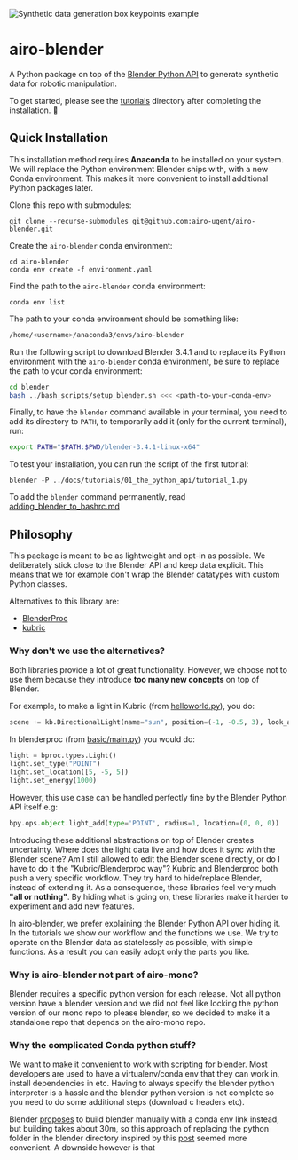 ![Synthetic data generation box keypoints example](https://i.imgur.com/ZpH0grX.jpg)

# airo-blender

A Python package on top of the [Blender Python API](https://docs.blender.org/api/current/index.html) to
generate synthetic data for robotic manipulation.

To get started, please see the [tutorials](docs/tutorials) directory after completing the installation. :notebook_with_decorative_cover:

## Quick Installation

This installation method requires **Anaconda** to be installed on your system.
We will replace the Python environment Blender ships with, with a new Conda environment.
This makes it more convenient to install additional Python packages later.

Clone this repo with submodules:

```
git clone --recurse-submodules git@github.com:airo-ugent/airo-blender.git
```

Create the `airo-blender` conda environment:

```
cd airo-blender
conda env create -f environment.yaml
```

Find the path to the `airo-blender` conda environment:

```
conda env list
```

The path to your conda environment should be something like:

```bash
/home/<username>/anaconda3/envs/airo-blender
```

Run the following script to download Blender 3.4.1 and to replace its Python environment with the `airo-blender` conda environment, be sure to replace the path to your conda environment:

```bash
cd blender
bash ../bash_scripts/setup_blender.sh <<< <path-to-your-conda-env>
```

Finally, to have the `blender` command available in your terminal, you need to add its directory to `PATH`, to temporarily add it (only for the current terminal), run:

```bash
export PATH="$PATH:$PWD/blender-3.4.1-linux-x64"
```



To test your installation, you can run the script of the first tutorial:
```
blender -P ../docs/tutorials/01_the_python_api/tutorial_1.py
```

To add the `blender` command permanently, read [adding_blender_to_bashrc.md](docs/adding_blender_to_bashrc.md)

## Philosophy

This package is meant to be as lightweight and opt-in as possible.
We deliberately stick close to the Blender API and keep data explicit.
This means that we for example don't wrap the Blender datatypes with custom Python classes.

Alternatives to this library are:

- [BlenderProc](https://github.com/DLR-RM/BlenderProc)
- [kubric](https://github.com/google-research/kubric)

### Why don't we use the alternatives?

Both libraries provide a lot of great functionality.
However, we choose not to use them because they introduce **too many new concepts** on top of Blender.

For example, to make a light in Kubric (from [helloworld.py](https://github.com/google-research/kubric/blob/main/examples/helloworld.py)), you do:

```python
scene += kb.DirectionalLight(name="sun", position=(-1, -0.5, 3), look_at=(0, 0, 0), intensity=1.5)
```

In blenderproc (from [basic/main.py](https://github.com/DLR-RM/BlenderProc/blob/main/examples/basics/basic/main.py)) you would do:

```python
light = bproc.types.Light()
light.set_type("POINT")
light.set_location([5, -5, 5])
light.set_energy(1000)
```

However, this use case can be handled perfectly fine by the Blender Python API itself e.g:

```python
bpy.ops.object.light_add(type='POINT', radius=1, location=(0, 0, 0))
```

Introducing these additional abstractions on top of Blender creates uncertainty.
Where does the light data live and how does it sync with the Blender scene? Am I still allowed to edit the Blender scene directly, or do I have to do it the "Kubric/Blenderproc way"?
Kubric and Blenderproc both push a very specific workflow.
They try hard to hide/replace Blender, instead of extending it.
As a consequence, these libraries feel very much **"all or nothing"**.
By hiding what is going on, these libraries make it harder to experiment and add new features.

In airo-blender, we prefer explaining the Blender Python API over hiding it.
In the tutorials we show our workflow and the functions we use.
We try to operate on the Blender data as statelessly as possible, with simple functions.
As a result you can easily adopt only the parts you like.

### Why is airo-blender not part of airo-mono?

Blender requires a specific python version for each release.
Not all python version have a blender version and we did not feel like locking the python version of our mono repo to please blender, so we decided to make it a standalone repo that depends on the airo-mono repo.

### Why the complicated Conda python stuff?

We want to make it convenient to work with scripting for blender. Most developers are used to have a virtualenv/conda env that they can work in, install dependencies in etc. Having to always specify the blender python interpreter is a hassle and the blender python version is not complete so you need to do some additional steps (download c headers etc).

Blender [proposes](https://docs.blender.org/api/current/info_tips_and_tricks.html#bundled-python-extensions) to build blender manually with a conda env link instead, but building takes about 30m, so this approach of replacing the python folder in the blender directory inspired by this [post](https://stackoverflow.com/questions/70639689/how-to-use-the-anaconda-environment-on-blender) seemed more convenient. A downside however is that
